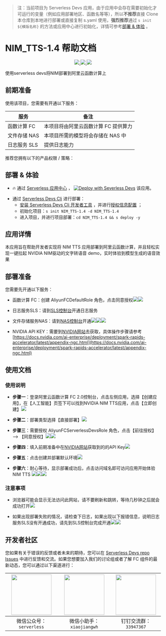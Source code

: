 
> 注：当前项目为 Serverless Devs 应用，由于应用中会存在需要初始化才可运行的变量（例如应用部署地区、函数名等等），所以**不推荐**直接 Clone 本仓库到本地进行部署或直接复制 s.yaml 使用，**强烈推荐**通过 `s init ${模版名称}` 的方法或应用中心进行初始化，详情可参考[部署 & 体验](#部署--体验) 。

# NIM_TTS-1.4 帮助文档
<p align="center" class="flex justify-center">
    <a href="https://www.serverless-devs.com" class="ml-1">
    <img src="http://editor.devsapp.cn/icon?package=NIM_TTS-1.4&type=packageType">
  </a>
  <a href="http://www.devsapp.cn/details.html?name=NIM_TTS-1.4" class="ml-1">
    <img src="http://editor.devsapp.cn/icon?package=NIM_TTS-1.4&type=packageVersion">
  </a>
  <a href="http://www.devsapp.cn/details.html?name=NIM_TTS-1.4" class="ml-1">
    <img src="http://editor.devsapp.cn/icon?package=NIM_TTS-1.4&type=packageDownload">
  </a>
</p>

<description>

使用serverless devs将NIM部署到阿里云函数计算上

</description>

<codeUrl>



</codeUrl>
<preview>



</preview>


## 前期准备

使用该项目，您需要有开通以下服务：

<service>



| 服务 |  备注  |
| --- |  --- |
| 函数计算 FC |  本项目将由阿里云函数计算 FC 提供算力 |
| 文件存储 NAS |  本项目所需的模型将会存储在 NAS 中 |
| 日志服务 SLS |  提供日志能力 |

</service>

推荐您拥有以下的产品权限 / 策略：
<auth>
</auth>

<remark>



</remark>

<disclaimers>



</disclaimers>

## 部署 & 体验

<appcenter>
   
- :fire: 通过 [Serverless 应用中心](https://fcnext.console.aliyun.com/applications/create?template=NIM_TTS-1.4) ，
  [![Deploy with Severless Devs](https://img.alicdn.com/imgextra/i1/O1CN01w5RFbX1v45s8TIXPz_!!6000000006118-55-tps-95-28.svg)](https://fcnext.console.aliyun.com/applications/create?template=NIM_TTS-1.4) 该应用。
   
</appcenter>
<deploy>
    
- 通过 [Serverless Devs Cli](https://www.serverless-devs.com/serverless-devs/install) 进行部署：
  - [安装 Serverless Devs Cli 开发者工具](https://www.serverless-devs.com/serverless-devs/install) ，并进行[授权信息配置](https://docs.serverless-devs.com/fc/config) ；
  - 初始化项目：`s init NIM_TTS-1.4 -d NIM_TTS-1.4`
  - 进入项目，并进行项目部署：`cd NIM_TTS-1.4 && s deploy -y`
   
</deploy>

## 应用详情

<appdetail id="flushContent">

本应用旨在帮助开发者实现将 NIM TTS 应用部署到阿里云函数计算，并且轻松实现一键拉起 NVIDIA NIM驱动的文字转语音 demo，实时体验到模型生成的语音效果

## 部署准备

您需要先开通以下服务：

- 函数计算 FC：创建 AliyunFCDefaultRole 角色，点击同意授权![](https://img.alicdn.com/imgextra/i3/O1CN01FIQqTU1fODh2Z4r1v_!!6000000003996-0-tps-3024-1646.jpg)![](https://img.alicdn.com/imgextra/i3/O1CN0117ZZYx1iv90r8kQEj_!!6000000004474-0-tps-3024-1646.jpg)


- 日志服务SLS：请到[SLS控制台](https://sls.console.aliyun.com/lognext/profile)开通日志服务


- 文件存储服务NAS：请到[NAS控制台](https://nasnext.console.aliyun.com/overview)开通![](https://img.alicdn.com/imgextra/i1/O1CN01VsWn5U29xQc3cwPHa_!!6000000008134-0-tps-3024-1646.jpg)![](https://img.alicdn.com/imgextra/i1/O1CN01FLk42M1ze3hkowYRD_!!6000000006738-0-tps-3024-1646.jpg)![](https://img.alicdn.com/imgextra/i2/O1CN01AJL4nX25R8DkKR4Ob_!!6000000007522-0-tps-3024-1646.jpg)


- NVIDIA API KEY：需要到[NVIDIA网站](https://catalog.ngc.nvidia.com/?filters=&orderBy=weightPopularDESC&query=&page=&pageSize=)去获取，具体操作步骤请参考[https://docs.nvidia.com/ai-enterprise/deployment/spark-rapids-accelerator/latest/appendix-ngc.html](https://docs.nvidia.com/ai-enterprise/deployment/spark-rapids-accelerator/latest/appendix-ngc.html)

</appdetail>

## 使用文档

<usedetail id="flushContent">

### 使用说明

- **步骤一**：登录阿里云函数计算 FC 2.0控制台，点击左侧应用，选择【创建应用】，在【人工智能】页签下可以找到NVIDIA NIM TTS应用，点击【立即创建】![](https://img.alicdn.com/imgextra/i3/O1CN01o2n0911qmSQUPml3n_!!6000000005538-0-tps-3024-1646.jpg)

- **步骤二**：部署类型选择【直接部署】![](https://img.alicdn.com/imgextra/i1/O1CN017CJKCy1bKmFjdXpvt_!!6000000003447-0-tps-2538-1266.jpg)

- **步骤三**：需要授权  AliyunFCServerlessDevsRole 角色，点击【前往授权】 —> 【同意授权】![](https://img.alicdn.com/imgextra/i3/O1CN019L66cD1Uirm2YYCdj_!!6000000002552-0-tps-3024-1646.jpg)![](https://img.alicdn.com/imgextra/i4/O1CN01UD7nKR1iFSy6q5lpO_!!6000000004383-0-tps-3024-1646.jpg)

- **步骤四**：填入前期准备中在[NVIDIA网站](https://catalog.ngc.nvidia.com/?filters=&orderBy=weightPopularDESC&query=&page=&pageSize=)获取到的的API Key![](https://img.alicdn.com/imgextra/i3/O1CN01jT3Lca23oN5N7B3bb_!!6000000007302-0-tps-2236-484.jpg)

- **步骤五**：点击创建并部署默认环境![](https://img.alicdn.com/imgextra/i1/O1CN01DAjTm61RAZGXQdAPe_!!6000000002071-0-tps-1398-586.jpg)

- **步骤六**：耐心等待，显示部署成功后，点击访问域名即可访问应用开始体验NIM TTS ![](https://img.alicdn.com/imgextra/i4/O1CN01B1D94423BRQA2lDSQ_!!6000000007217-0-tps-2980-1504.jpg)![](https://img.alicdn.com/imgextra/i4/O1CN01WzNLZr1LzVclunWcr_!!6000000001370-0-tps-3024-1646.jpg)![](https://img.alicdn.com/imgextra/i1/O1CN01Qj0F4P1cA4byyweax_!!6000000003559-0-tps-3024-1646.jpg)


### 注意事项

- 浏览器可能会显示无法访问此网站，请不要刷新和跳转，等待几秒钟之后就会成功打开![](https://img.alicdn.com/imgextra/i2/O1CN01Eqc9Or1rgKkKBgHzs_!!6000000005660-0-tps-3024-1460.jpg)

- 如果出现部署失败的情况，请检查下日志，如果出现以下报错信息，说明日志服务SLS没有开通成功，请先到SLS控制台完成开通![](https://img.alicdn.com/imgextra/i3/O1CN01XD1SSX1arvIhcX4XH_!!6000000003384-0-tps-3024-1646.jpg)![](https://img.alicdn.com/imgextra/i4/O1CN01jHl7b41i7gEjoJuhi_!!6000000004366-0-tps-2504-1162.jpg)

</usedetail>


<devgroup>


## 开发者社区

您如果有关于错误的反馈或者未来的期待，您可以在 [Serverless Devs repo Issues](https://github.com/serverless-devs/serverless-devs/issues) 中进行反馈和交流。如果您想要加入我们的讨论组或者了解 FC 组件的最新动态，您可以通过以下渠道进行：

<p align="center">  

| <img src="https://serverless-article-picture.oss-cn-hangzhou.aliyuncs.com/1635407298906_20211028074819117230.png" width="130px" > | <img src="https://serverless-article-picture.oss-cn-hangzhou.aliyuncs.com/1635407044136_20211028074404326599.png" width="130px" > | <img src="https://serverless-article-picture.oss-cn-hangzhou.aliyuncs.com/1635407252200_20211028074732517533.png" width="130px" > |
| --------------------------------------------------------------------------------------------------------------------------------- | --------------------------------------------------------------------------------------------------------------------------------- | --------------------------------------------------------------------------------------------------------------------------------- |
| <center>微信公众号：`serverless`</center>                                                                                         | <center>微信小助手：`xiaojiangwh`</center>                                                                                        | <center>钉钉交流群：`33947367`</center>                                                                                           |
</p>
</devgroup>
